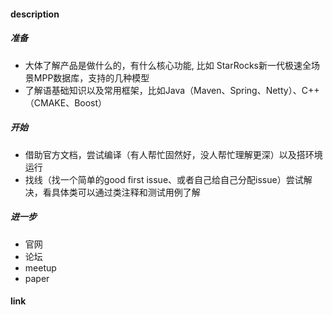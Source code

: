 #### description

##### 准备
- 大体了解产品是做什么的，有什么核心功能, 比如 StarRocks新一代极速全场景MPP数据库，支持的几种模型
- 了解语基础知识以及常用框架，比如Java（Maven、Spring、Netty）、C++（CMAKE、Boost）
##### 开始
- 借助官方文档，尝试编译（有人帮忙固然好，没人帮忙理解更深）以及搭环境运行
- 找线（找一个简单的good first issue、或者自己给自己分配issue）尝试解决，看具体类可以通过类注释和测试用例了解
##### 进一步

- 官网
- 论坛
- meetup
- paper

#### link

